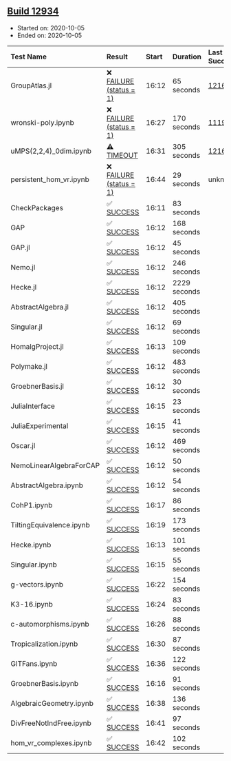 ## [Build 12934](https://oscarci.mathematik.uni-kl.de/job/oscar/12934/)

* Started on: 2020-10-05
* Ended on: 2020-10-05

| Test Name    | Result | Start | Duration | Last Success | First Failure |
|:-------------|:-------|:------|:---------|:-------------|:--------------|
| GroupAtlas.jl | ❌ [FAILURE (status = 1)](https://oscarci.mathematik.uni-kl.de/job/oscar/12934/artifact/logs/build-12934/GroupAtlas.jl.log) | 16:12 | 65 seconds | [12167](https://oscarci.mathematik.uni-kl.de/job/oscar/12167/) | [12168](https://oscarci.mathematik.uni-kl.de/job/oscar/12168/) |
| wronski-poly.ipynb | ❌ [FAILURE (status = 1)](https://oscarci.mathematik.uni-kl.de/job/oscar/12934/artifact/logs/build-12934/wronski-poly.ipynb.log) | 16:27 | 170 seconds | [11192](https://oscarci.mathematik.uni-kl.de/job/oscar/11192/) | [11193](https://oscarci.mathematik.uni-kl.de/job/oscar/11193/) |
| uMPS(2,2,4)_0dim.ipynb | ⚠ [TIMEOUT](https://oscarci.mathematik.uni-kl.de/job/oscar/12934/artifact/logs/build-12934/uMPS-2-2-4-_0dim.ipynb.log) | 16:31 | 305 seconds | [12167](https://oscarci.mathematik.uni-kl.de/job/oscar/12167/) | [12168](https://oscarci.mathematik.uni-kl.de/job/oscar/12168/) |
| persistent_hom_vr.ipynb | ❌ [FAILURE (status = 1)](https://oscarci.mathematik.uni-kl.de/job/oscar/12934/artifact/logs/build-12934/persistent_hom_vr.ipynb.log) | 16:44 | 29 seconds | unknown | unknown |
| CheckPackages | ✅ [SUCCESS](https://oscarci.mathematik.uni-kl.de/job/oscar/12934/artifact/logs/build-12934/CheckPackages.log) | 16:11 | 83 seconds |  |  |
| GAP | ✅ [SUCCESS](https://oscarci.mathematik.uni-kl.de/job/oscar/12934/artifact/logs/build-12934/GAP.log) | 16:12 | 168 seconds |  |  |
| GAP.jl | ✅ [SUCCESS](https://oscarci.mathematik.uni-kl.de/job/oscar/12934/artifact/logs/build-12934/GAP.jl.log) | 16:12 | 45 seconds |  |  |
| Nemo.jl | ✅ [SUCCESS](https://oscarci.mathematik.uni-kl.de/job/oscar/12934/artifact/logs/build-12934/Nemo.jl.log) | 16:12 | 246 seconds |  |  |
| Hecke.jl | ✅ [SUCCESS](https://oscarci.mathematik.uni-kl.de/job/oscar/12934/artifact/logs/build-12934/Hecke.jl.log) | 16:12 | 2229 seconds |  |  |
| AbstractAlgebra.jl | ✅ [SUCCESS](https://oscarci.mathematik.uni-kl.de/job/oscar/12934/artifact/logs/build-12934/AbstractAlgebra.jl.log) | 16:12 | 405 seconds |  |  |
| Singular.jl | ✅ [SUCCESS](https://oscarci.mathematik.uni-kl.de/job/oscar/12934/artifact/logs/build-12934/Singular.jl.log) | 16:12 | 69 seconds |  |  |
| HomalgProject.jl | ✅ [SUCCESS](https://oscarci.mathematik.uni-kl.de/job/oscar/12934/artifact/logs/build-12934/HomalgProject.jl.log) | 16:13 | 109 seconds |  |  |
| Polymake.jl | ✅ [SUCCESS](https://oscarci.mathematik.uni-kl.de/job/oscar/12934/artifact/logs/build-12934/Polymake.jl.log) | 16:12 | 483 seconds |  |  |
| GroebnerBasis.jl | ✅ [SUCCESS](https://oscarci.mathematik.uni-kl.de/job/oscar/12934/artifact/logs/build-12934/GroebnerBasis.jl.log) | 16:12 | 30 seconds |  |  |
| JuliaInterface | ✅ [SUCCESS](https://oscarci.mathematik.uni-kl.de/job/oscar/12934/artifact/logs/build-12934/JuliaInterface.log) | 16:15 | 23 seconds |  |  |
| JuliaExperimental | ✅ [SUCCESS](https://oscarci.mathematik.uni-kl.de/job/oscar/12934/artifact/logs/build-12934/JuliaExperimental.log) | 16:15 | 41 seconds |  |  |
| Oscar.jl | ✅ [SUCCESS](https://oscarci.mathematik.uni-kl.de/job/oscar/12934/artifact/logs/build-12934/Oscar.jl.log) | 16:12 | 469 seconds |  |  |
| NemoLinearAlgebraForCAP | ✅ [SUCCESS](https://oscarci.mathematik.uni-kl.de/job/oscar/12934/artifact/logs/build-12934/NemoLinearAlgebraForCAP.log) | 16:12 | 50 seconds |  |  |
| AbstractAlgebra.ipynb | ✅ [SUCCESS](https://oscarci.mathematik.uni-kl.de/job/oscar/12934/artifact/logs/build-12934/AbstractAlgebra.ipynb.log) | 16:12 | 54 seconds |  |  |
| CohP1.ipynb | ✅ [SUCCESS](https://oscarci.mathematik.uni-kl.de/job/oscar/12934/artifact/logs/build-12934/CohP1.ipynb.log) | 16:17 | 86 seconds |  |  |
| TiltingEquivalence.ipynb | ✅ [SUCCESS](https://oscarci.mathematik.uni-kl.de/job/oscar/12934/artifact/logs/build-12934/TiltingEquivalence.ipynb.log) | 16:19 | 173 seconds |  |  |
| Hecke.ipynb | ✅ [SUCCESS](https://oscarci.mathematik.uni-kl.de/job/oscar/12934/artifact/logs/build-12934/Hecke.ipynb.log) | 16:13 | 101 seconds |  |  |
| Singular.ipynb | ✅ [SUCCESS](https://oscarci.mathematik.uni-kl.de/job/oscar/12934/artifact/logs/build-12934/Singular.ipynb.log) | 16:15 | 55 seconds |  |  |
| g-vectors.ipynb | ✅ [SUCCESS](https://oscarci.mathematik.uni-kl.de/job/oscar/12934/artifact/logs/build-12934/g-vectors.ipynb.log) | 16:22 | 154 seconds |  |  |
| K3-16.ipynb | ✅ [SUCCESS](https://oscarci.mathematik.uni-kl.de/job/oscar/12934/artifact/logs/build-12934/K3-16.ipynb.log) | 16:24 | 83 seconds |  |  |
| c-automorphisms.ipynb | ✅ [SUCCESS](https://oscarci.mathematik.uni-kl.de/job/oscar/12934/artifact/logs/build-12934/c-automorphisms.ipynb.log) | 16:26 | 88 seconds |  |  |
| Tropicalization.ipynb | ✅ [SUCCESS](https://oscarci.mathematik.uni-kl.de/job/oscar/12934/artifact/logs/build-12934/Tropicalization.ipynb.log) | 16:30 | 87 seconds |  |  |
| GITFans.ipynb | ✅ [SUCCESS](https://oscarci.mathematik.uni-kl.de/job/oscar/12934/artifact/logs/build-12934/GITFans.ipynb.log) | 16:36 | 122 seconds |  |  |
| GroebnerBasis.ipynb | ✅ [SUCCESS](https://oscarci.mathematik.uni-kl.de/job/oscar/12934/artifact/logs/build-12934/GroebnerBasis.ipynb.log) | 16:16 | 91 seconds |  |  |
| AlgebraicGeometry.ipynb | ✅ [SUCCESS](https://oscarci.mathematik.uni-kl.de/job/oscar/12934/artifact/logs/build-12934/AlgebraicGeometry.ipynb.log) | 16:38 | 136 seconds |  |  |
| DivFreeNotIndFree.ipynb | ✅ [SUCCESS](https://oscarci.mathematik.uni-kl.de/job/oscar/12934/artifact/logs/build-12934/DivFreeNotIndFree.ipynb.log) | 16:41 | 97 seconds |  |  |
| hom_vr_complexes.ipynb | ✅ [SUCCESS](https://oscarci.mathematik.uni-kl.de/job/oscar/12934/artifact/logs/build-12934/hom_vr_complexes.ipynb.log) | 16:42 | 102 seconds |  |  |
